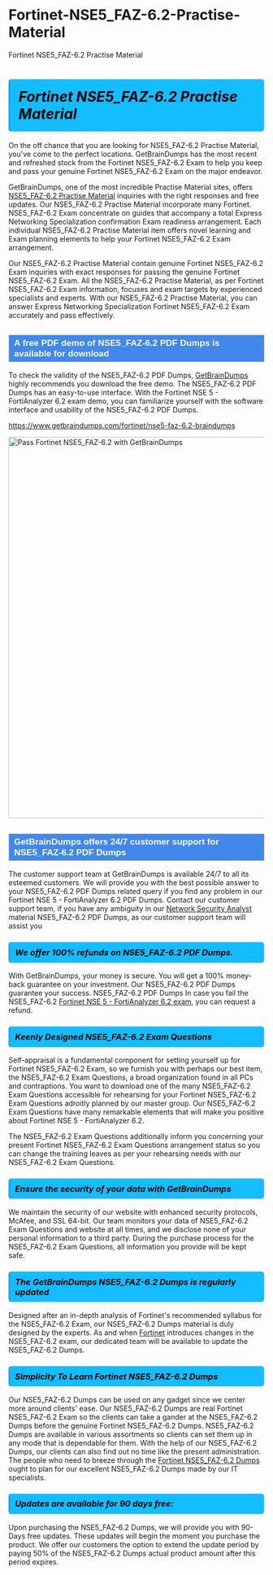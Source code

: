 # Fortinet-NSE5_FAZ-6.2-Practise-Material
Fortinet NSE5_FAZ-6.2 Practise Material
<h1><strong><span style="display: block; color: #000000; background: #14BDFF; border: 0.5px solid #AED6F1; border-left: 3px solid #3498DB; padding: .6em; border-radius: 6px;">                     <em>Fortinet NSE5_FAZ-6.2 <span class="exam_variation">Practise Material</span> </em>                </span></strong>            </h1>                        <p>On the off chance that you are looking for NSE5_FAZ-6.2 <span class="exam_variation">Practise Material</span>, you've come to the perfect locations.             GetBrainDumps has the most recent and refreshed stock from the Fortinet NSE5_FAZ-6.2 Exam to help you keep and pass your genuine Fortinet NSE5_FAZ-6.2 Exam on the major endeavor.</p>                        <p>GetBrainDumps, one of the most incredible <span class="exam_variation">Practise Material</span> sites, offers <a href="https://www.getbraindumps.com/fortinet/nse5-faz-6.2-braindumps">NSE5_FAZ-6.2 <span class="exam_variation">Practise Material</span></a> inquiries with the right responses and free updates. Our NSE5_FAZ-6.2 <span class="exam_variation">Practise Material</span> incorporate             many Fortinet. NSE5_FAZ-6.2 Exam concentrate on guides that accompany a total Express Networking Specialization confirmation Exam readiness arrangement. Each individual             NSE5_FAZ-6.2 <span class="exam_variation">Practise Material</span> item offers novel learning and Exam planning elements to help your Fortinet NSE5_FAZ-6.2 Exam arrangement.</p>                        <p>Our NSE5_FAZ-6.2 <span class="exam_variation">Practise Material</span> contain genuine Fortinet NSE5_FAZ-6.2 Exam inquiries with exact responses for passing the genuine Fortinet NSE5_FAZ-6.2 Exam. All the NSE5_FAZ-6.2 <span class="exam_variation">Practise Material</span>,             as per Fortinet NSE5_FAZ-6.2 Exam information, focuses and exam targets by experienced specialists and experts. With our NSE5_FAZ-6.2 <span class="exam_variation">Practise Material</span>, you can answer             Express Networking Specialization Fortinet NSE5_FAZ-6.2 Exam accurately and pass effectively.</p>                        <h2 style="background: #4287ec; border: 1px solid #cccccc; padding: 5px 10px;">                <span style="color: #ffffff;">                    <span style="font-size: 11pt;">                        <span style="line-height: normal;">                            <span style="font-family: Calibri,sans-serif;">                                <strong>                                    <span style="font-size: 13.0pt;">A free PDF demo of NSE5_FAZ-6.2 <span class="exam_variation2">PDF Dumps</span> is available for download</span>                                </strong>                            </span>                        </span>                    </span>                </span>            </h2>                        <p>To check the validity of the NSE5_FAZ-6.2 <span class="exam_variation2">PDF Dumps</span>, <a href="https://www.getbraindumps.com/">GetBrainDumps</a> highly recommends you download the free demo. The NSE5_FAZ-6.2 <span class="exam_variation2">PDF Dumps</span> has an easy-to-use interface.             With the Fortinet NSE 5 - FortiAnalyzer 6.2 exam demo, you can familiarize yourself with the software interface and usability of the NSE5_FAZ-6.2 <span class="exam_variation2">PDF Dumps</span>.</p>                        <p><a href="https://www.getbraindumps.com/fortinet/nse5-faz-6.2-braindumps">https://www.getbraindumps.com/fortinet/nse5-faz-6.2-braindumps</a></p>                        <p><a href="https://www.getbraindumps.com/"><img src="https://www.getbraindumps.com/images/get-updated-exam-questions-with-discount-getbraindumps.jpg" class="postImage" alt="Pass Fortinet NSE5_FAZ-6.2 with GetBrainDumps" width="750"></a></p>                            <h2 style="background: #4287ec; border: 1px solid #cccccc; padding: 5px 10px;">                <span style="color: #ffffff;">                    <span style="font-size: 11pt;">                        <span style="line-height: normal;">                            <span style="font-family: Calibri,sans-serif;">                                <strong>                                    <span style="font-size: 13.0pt;">GetBrainDumps offers 24/7 customer support for NSE5_FAZ-6.2 <span class="exam_variation2">PDF Dumps</span> </span>                                </strong>                            </span>                        </span>                    </span>                </span>            </h2>                        <p>The customer support team at GetBrainDumps is available 24/7 to all its esteemed customers. We will provide you with the best possible answer to your NSE5_FAZ-6.2 <span class="exam_variation2">PDF Dumps</span>            related query if you find any problem in our Fortinet NSE 5 - FortiAnalyzer 6.2 <span class="exam_variation2">PDF Dumps</span>. Contact our customer support team, if you have any ambiguity in             our <a href="https://www.getbraindumps.com/fortinet/nse-5-braindumps.html">Network Security Analyst</a> material NSE5_FAZ-6.2 <span class="exam_variation2">PDF Dumps</span>, as our customer support team will assist you</p>                        <h3>                <strong>                    <span style="display: block; color: #000000; background: #14BDFF; border: 0.5px solid #AED6F1; border-left: 3px solid #3498DB; padding: .6em; border-radius: 6px;">                        <em>We offer 100% refunds on NSE5_FAZ-6.2 <span class="exam_variation2">PDF Dumps</span>.</em>                    </span>                </strong>            </h3>                        <p>With GetBrainDumps, your money is secure. You will get a 100% money-back guarantee on your investment. Our NSE5_FAZ-6.2 <span class="exam_variation2">PDF Dumps</span> guarantee your success.             NSE5_FAZ-6.2 <span class="exam_variation2">PDF Dumps</span> In case you fail the NSE5_FAZ-6.2 <a href="https://www.getbraindumps.com/fortinet/nse5-faz-6.2-braindumps">Fortinet NSE 5 - FortiAnalyzer 6.2 exam</a>, you can request a refund.</p>                        <h3>                <strong>                    <span style="display: block; color: #000000; background: #14BDFF; border: 0.5px solid #AED6F1; border-left: 3px solid #3498DB; padding: .6em; border-radius: 6px;">                        <em>Keenly Designed NSE5_FAZ-6.2 <span class="exam_variation3">Exam Questions</span></em>                    </span>                </strong>            </h3>                        <p>Self-appraisal is a fundamental component for setting yourself up for Fortinet NSE5_FAZ-6.2 Exam, so we furnish you with perhaps our best item, the NSE5_FAZ-6.2 <span class="exam_variation3">Exam Questions</span>,             a broad organization found in all PCs and contraptions. You want to download one of the many NSE5_FAZ-6.2 <span class="exam_variation3">Exam Questions</span> accessible for rehearsing for your             Fortinet NSE5_FAZ-6.2 <span class="exam_variation3">Exam Questions</span> adroitly planned by our master group. Our NSE5_FAZ-6.2 <span class="exam_variation3">Exam Questions</span> have many remarkable elements that will make you             positive about Fortinet NSE 5 - FortiAnalyzer 6.2.</p>                        <p>The NSE5_FAZ-6.2 <span class="exam_variation3">Exam Questions</span> additionally inform you concerning your present Fortinet NSE5_FAZ-6.2 <span class="exam_variation3">Exam Questions</span> arrangement status so you can change the training             leaves as per your rehearsing needs with our NSE5_FAZ-6.2 <span class="exam_variation3">Exam Questions</span>.</p>                        <h3>                <strong>                    <span style="display: block; color: #000000; background: #14BDFF; border: 0.5px solid #AED6F1; border-left: 3px solid #3498DB; padding: .6em; border-radius: 6px;">                        <em>Ensure the security of your data with GetBrainDumps </em>                    </span>                </strong>            </h3>                        <p>We maintain the security of our website with enhanced security protocols, McAfee, and SSL 64-bit. Our team monitors your data of NSE5_FAZ-6.2 <span class="exam_variation3">Exam Questions</span> and website at all times,             and we disclose none of your personal information to a third party. During the purchase process for the NSE5_FAZ-6.2 <span class="exam_variation3">Exam Questions</span>, all information you provide will be kept safe.</p>                        <h3>                <strong>                    <span style="display: block; color: #000000; background: #14BDFF; border: 0.5px solid #AED6F1; border-left: 3px solid #3498DB; padding: .6em; border-radius: 6px;">                        <em>The GetBrainDumps NSE5_FAZ-6.2 <span class="exam_variation4">Dumps</span> is regularly updated </em>                    </span>                </strong>            </h3>                        <p>Designed after an in-depth analysis of Fortinet's recommended syllabus for the NSE5_FAZ-6.2 Exam, our NSE5_FAZ-6.2 <span class="exam_variation4">Dumps</span> material is duly designed by the experts.             As and when <a href="https://www.getbraindumps.com/fortinet-braindumps.html">Fortinet</a> introduces changes in the NSE5_FAZ-6.2 exam, our dedicated team will be available to update the NSE5_FAZ-6.2 <span class="exam_variation4">Dumps</span>.</p>                        <h3>                <strong>                    <span style="display: block; color: #000000; background: #14BDFF; border: 0.5px solid #AED6F1; border-left: 3px solid #3498DB; padding: .6em; border-radius: 6px;">                        <em>Simplicity To Learn Fortinet NSE5_FAZ-6.2 <span class="exam_variation4">Dumps</span></em>                    </span>                </strong>            </h3>                        <p>Our NSE5_FAZ-6.2 <span class="exam_variation4">Dumps</span> can be used on any gadget since we center more around clients' ease. Our NSE5_FAZ-6.2 <span class="exam_variation4">Dumps</span> are real Fortinet NSE5_FAZ-6.2 Exam             so the clients can take a gander at the NSE5_FAZ-6.2 <span class="exam_variation4">Dumps</span> before the genuine Fortinet NSE5_FAZ-6.2 <span class="exam_variation4">Dumps</span>. NSE5_FAZ-6.2 <span class="exam_variation4">Dumps</span> are available in various assortments             so clients can set them up in any mode that is dependable for them. With the help of our NSE5_FAZ-6.2 <span class="exam_variation4">Dumps</span>, our clients can also find out no time like the present administration.             The people who need to breeze through the <a href="https://www.getbraindumps.com/fortinet/nse5-faz-6.2-braindumps">Fortinet NSE5_FAZ-6.2 <span class="exam_variation4">Dumps</span></a> ought to plan for our excellent NSE5_FAZ-6.2 <span class="exam_variation4">Dumps</span> made by our IT specialists.</p>                        <h3>                <strong>                    <span style="display: block; color: #000000; background: #14BDFF; border: 0.5px solid #AED6F1; border-left: 3px solid #3498DB; padding: .6em; border-radius: 6px;">                        <em>Updates are available for 90 days free:</em>                    </span>                </strong>            </h3>                        <p>Upon purchasing the NSE5_FAZ-6.2 <span class="exam_variation4">Dumps</span>, we will provide you with 90-Days free updates. These updates will begin the moment you purchase the product.             We offer our customers the option to extend the update period by paying 50% of the NSE5_FAZ-6.2 <span class="exam_variation4">Dumps</span> actual product amount after this period expires.</p>                    
